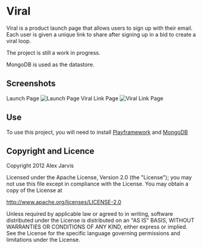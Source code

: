 Viral
=====================================

Viral is a product launch page that allows users to sign up with their email. Each user is given a unique link to share after signing up in a bid to create a viral loop.

The project is still a work in progress.

MongoDB is used as the datastore.

Screenshots
-----------
Launch Page
![Launch Page](http://alexanderjarvis.github.com/viral/screenshots/page1.png)
Viral Link Page
![Viral Link Page](http://alexanderjarvis.github.com/viral/screenshots/page2.png)

Use
---

To use this project, you will need to install [Playframework](http://www.playframework.org)
and [MongoDB](http://www.mongodb.org)

Copyright and Licence
---------------------

Copyright 2012 Alex Jarvis

Licensed under the Apache License, Version 2.0 (the "License");
you may not use this file except in compliance with the License.
You may obtain a copy of the License at

   http://www.apache.org/licenses/LICENSE-2.0

Unless required by applicable law or agreed to in writing, software
distributed under the License is distributed on an "AS IS" BASIS,
WITHOUT WARRANTIES OR CONDITIONS OF ANY KIND, either express or implied.
See the License for the specific language governing permissions and
limitations under the License.